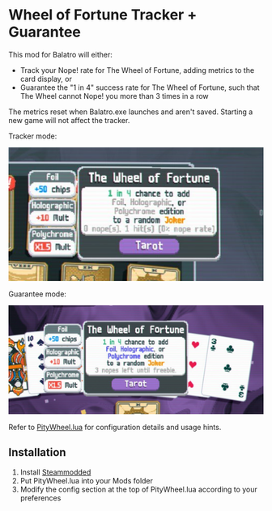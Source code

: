 # Wheel of Fortune Tracker + Guarantee

This mod for Balatro will either:

- Track your Nope! rate for The Wheel of Fortune, adding metrics to the card display, or
- Guarantee the "1 in 4" success rate for The Wheel of Fortune, such that The Wheel cannot Nope! you more than 3 times in a row

The metrics reset when Balatro.exe launches and aren't saved. Starting a new game will not affect the tracker.

Tracker mode:

![rates](rates.png)

Guarantee mode:

![freebie](freebie.png)

Refer to [PityWheel.lua](PityWheel.lua) for configuration details and usage hints.

## Installation

1. Install [Steammodded](https://github.com/Steamopollys/steamodded)
2. Put PityWheel.lua into your Mods folder
3. Modify the config section at the top of PityWheel.lua according to your preferences
